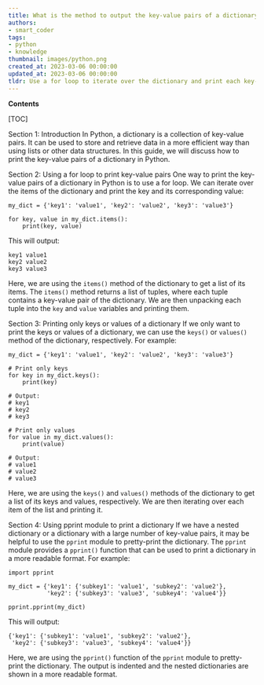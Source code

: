```yaml
---
title: What is the method to output the key-value pairs of a dictionary in python?
authors:
- smart_coder
tags:
- python
- knowledge
thumbnail: images/python.png
created_at: 2023-03-06 00:00:00
updated_at: 2023-03-06 00:00:00
tldr: Use a for loop to iterate over the dictionary and print each key-value pair using the syntax keyvalue.
---
```


**Contents**

[TOC]

Section 1: Introduction
In Python, a dictionary is a collection of key-value pairs. It can be used to store and retrieve data in a more efficient way than using lists or other data structures. In this guide, we will discuss how to print the key-value pairs of a dictionary in Python.

Section 2: Using a for loop to print key-value pairs
One way to print the key-value pairs of a dictionary in Python is to use a for loop. We can iterate over the items of the dictionary and print the key and its corresponding value:

```
my_dict = {'key1': 'value1', 'key2': 'value2', 'key3': 'value3'}

for key, value in my_dict.items():
    print(key, value)
```

This will output:

```
key1 value1
key2 value2
key3 value3
```

Here, we are using the `items()` method of the dictionary to get a list of its items. The `items()` method returns a list of tuples, where each tuple contains a key-value pair of the dictionary. We are then unpacking each tuple into the `key` and `value` variables and printing them.

Section 3: Printing only keys or values of a dictionary
If we only want to print the keys or values of a dictionary, we can use the `keys()` or `values()` method of the dictionary, respectively. For example:

```
my_dict = {'key1': 'value1', 'key2': 'value2', 'key3': 'value3'}

# Print only keys
for key in my_dict.keys():
    print(key)

# Output: 
# key1
# key2
# key3

# Print only values
for value in my_dict.values():
    print(value)

# Output:
# value1
# value2
# value3
```

Here, we are using the `keys()` and `values()` methods of the dictionary to get a list of its keys and values, respectively. We are then iterating over each item of the list and printing it.

Section 4: Using pprint module to print a dictionary
If we have a nested dictionary or a dictionary with a large number of key-value pairs, it may be helpful to use the `pprint` module to pretty-print the dictionary. The `pprint` module provides a `pprint()` function that can be used to print a dictionary in a more readable format. For example:

```
import pprint

my_dict = {'key1': {'subkey1': 'value1', 'subkey2': 'value2'}, 
           'key2': {'subkey3': 'value3', 'subkey4': 'value4'}}

pprint.pprint(my_dict)
```

This will output:

```
{'key1': {'subkey1': 'value1', 'subkey2': 'value2'},
 'key2': {'subkey3': 'value3', 'subkey4': 'value4'}}
```

Here, we are using the `pprint()` function of the `pprint` module to pretty-print the dictionary. The output is indented and the nested dictionaries are shown in a more readable format.
